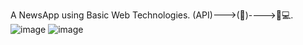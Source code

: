 A NewsApp using Basic Web Technologies.
(API)--->(🛜)---->📃💻.
![image](https://github.com/user-attachments/assets/9c0a7383-0b10-48bc-92e0-cbf31ee102b9)
![image](https://github.com/user-attachments/assets/84061cb2-e4d7-4d73-813e-c3b660013f69)
